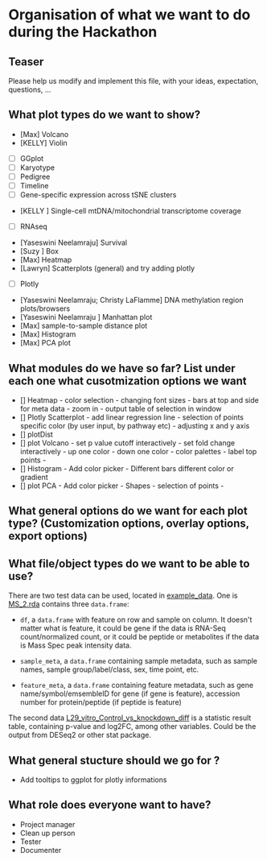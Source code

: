 # Organisation of what we want to do during the Hackathon

## Teaser
Please help us modify and implement this file, with your ideas, expectation, questions, ...

## What plot types do we want to show?
- [Max] Volcano
- [KELLY] Violin
- [ ] GGplot
- [ ] Karyotype
- [ ] Pedigree
- [ ] Timeline
- [ ] Gene-specific expression across tSNE clusters
- [KELLY ] Single-cell mtDNA/mitochondrial transcriptome coverage
- [ ] RNAseq
- [Yaseswini Neelamraju] Survival
- [Suzy ] Box
- [Max] Heatmap
- [Lawryn] Scatterplots (general) and try adding plotly
- [ ] Plotly
- [Yaseswini Neelamraju; Christy LaFlamme] DNA methylation region plots/browsers
- [Yaseswini Neelamraju ] Manhattan plot
- [Max] sample-to-sample distance plot
- [Max] Histogram
- [Max] PCA plot


## What modules do we have so far? List under each one what cusotmization options we want
- [] Heatmap
       - color selection
       - changing font sizes
       - bars at top and side for meta data
       - zoom in
       - output table of selection in window
- [] Plotly Scatterplot
        - add linear regression line
        - selection of points specific color (by user input, by pathway etc)
        - adjusting x and y axis
- [] plotDist
- [] plot Volcano
        - set p value cutoff interactively
        - set fold change interactively
        - up one color
        - down one color
        - color palettes
        - label top points
        - 
- [] Histogram
        - Add color picker
        - Different bars different color or gradient
- [] plot PCA
        - Add color picker
        - Shapes
        - selection of points
        - 
## What general options do we want for each plot type? (Customization options, overlay options, export options)

## What file/object types do we want to be able to use?

There are two test data can be used, located in [example_data](/example_data). One is [MS_2.rda](/example_data/MS_2.rda) contains three `data.frame`:

- `df`, a `data.frame` with feature on row and sample on column. It doesn't matter what is feature, it could be gene if the data is RNA-Seq count/normalized count, or it could be peptide or metabolites if the data is Mass Spec peak intensity data. 

- `sample_meta`, a `data.frame` containing sample metadata, such as sample names, sample group/label/class, sex, time point, etc. 

- `feature_meta`, a `data.frame` containing feature metadata, such as gene name/symbol/emsembleID for gene (if gene is feature), accession number for protein/peptide (if peptide is feature)

The second data [L29_vitro_Control_vs_knockdown_diff](/example_data/L29_vitro_Control_vs_knockdown_diff.txt) is a statistic result table, containing p-value and log2FC, among other variables. Could be the output from DESeq2 or other stat package. 

## What general stucture should we go for ?
- Add tooltips to ggplot for plotly informations

## What role does everyone want to have?
- Project manager
- Clean up person
- Tester
- Documenter
